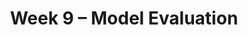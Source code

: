 ---
    title: Week 9 – Model Evaluation
    weekNumber: 9
    days:
      - date: 2021-5-23
        events:
          "**LEC 24**{: .label .label-lecture } Examples":
          "**Lab 8**{: .label .label-lab } **Feature Engineering (due 5/23)**":
      - date: 2021-5-25
        events:
          "**LEC 25**{: .label .label-lecture } Model Evaluation":
          "**DIS 8**{: .label .label-disc } **Model Evaluation (due 5/28)**":
      - date: 2021-5-26
        events:
          "**PROJ 4**{: .label .label-proj } **[Language Models 🗣 (due 5/26)](https://github.com/dsc-courses/dsc80-2022-sp/blob/main/projects/04-language_models/project.ipynb)**":
      - date: 2021-5-27
        events:
          "**LEC 26**{: .label .label-lecture } More Model Evaluation":
---